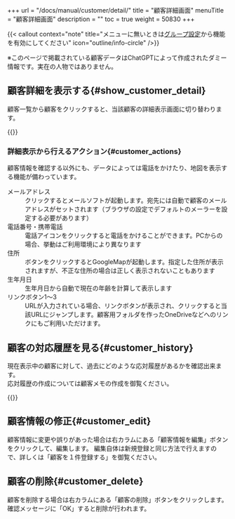 +++
url = "/docs/manual/customer/detail/"
title = "顧客詳細画面"
menuTitle = "顧客詳細画面"
description = ""
toc = true
weight = 50830
+++

{{< callout context="note" title="メニューに無いときは[グループ設定](/docs/setup/setting-group/#optionalFunction)から機能を有効にしてください" icon="outline/info-circle" />}}

※このページで掲載されている顧客データはChatGPTによって作成されたダミー情報です。実在の人物ではありません。

## 顧客詳細を表示する{#show_customer_detail}

顧客一覧から顧客をクリックすると、当該顧客の詳細表示画面に切り替わります。

{{<icatch filename="img/customerDetail" msg="顧客詳細画面です" alice="ok" >}}

### 詳細表示から行えるアクション{#customer_actions}

顧客情報を確認する以外にも、データによっては電話をかけたり、地図を表示する機能が備わっています。

<dl class="basic">
<dt>メールアドレス</dt>
<dd>クリックするとメールソフトが起動します。宛先には自動で顧客のメールアドレスがセットされます（ブラウザの設定でデフォルトのメーラーを設定する必要があります）</dd>
<dt>電話番号・携帯電話</dt>
<dd>電話アイコンをクリックすると電話をかけることができます。PCからの場合、挙動はご利用環境により異なります</dd>
<dt>住所</dt>
<dd>ボタンをクリックするとGoogleMapが起動します。指定した住所が表示されますが、不正な住所の場合は正しく表示されないこともあります</dd>
<dt>生年月日</dt>
<dd>生年月日から自動で現在の年齢を計算して表示します</dd>
<dt>リンクボタン1〜3</dt>
<dd>URLが入力されている場合、リンクボタンが表示され、クリックすると当該URLにジャンプします。顧客用フォルダを作ったOneDriveなどへのリンクにもご利用いただけます。</dd>
</dl>

## 顧客の対応履歴を見る{#customer_history}

現在表示中の顧客に対して、過去にどのような応対履歴があるかを確認出来ます。  
応対履歴の作成については顧客メモの作成を御覧ください。

{{<iTablet filename="img/customerLog" msg="顧客の応対履歴を時系列で見れるよ" alice="ok">}}

## 顧客情報の修正{#customer_edit}

顧客情報に変更や誤りがあった場合は右カラムにある「顧客情報を編集」ボタンをクリックして、編集します。
編集自体は新規登録と同じ方法で行えますので、詳しくは「顧客を１件登録する」を御覧ください。

## 顧客の削除{#customer_delete}

顧客を削除する場合は右カラムにある「顧客の削除」ボタンをクリックします。確認メッセージに「OK」すると削除が行われます。

